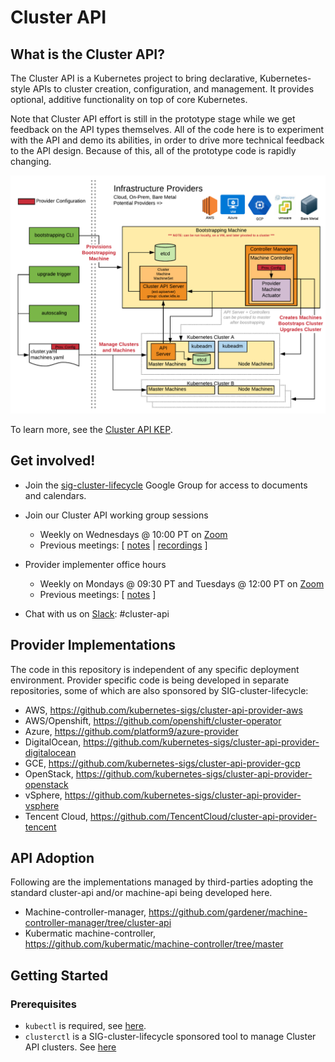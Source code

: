 # Cluster API
## What is the Cluster API?

The Cluster API is a Kubernetes project to bring declarative, Kubernetes-style
APIs to cluster creation, configuration, and management. It provides optional,
additive functionality on top of core Kubernetes.

Note that Cluster API effort is still in the prototype stage while we get
feedback on the API types themselves. All of the code here is to experiment with
the API and demo its abilities, in order to drive more technical feedback to the
API design. Because of this, all of the prototype code is rapidly changing.

![Cluster API Architecture](architecture.png "Cluster API Architecture")

To learn more, see the [Cluster API KEP][cluster-api-kep].

## Get involved!

* Join the [sig-cluster-lifecycle](https://groups.google.com/forum/#!forum/kubernetes-sig-cluster-lifecycle)
Google Group for access to documents and calendars.

* Join our Cluster API working group sessions
  * Weekly on Wednesdays @ 10:00 PT on [Zoom][zoomMeeting]
  * Previous meetings: \[ [notes][notes] | [recordings][recordings] \]

* Provider implementer office hours
  * Weekly on Mondays @ 09:30 PT and Tuesdays @ 12:00 PT on [Zoom][zoomMeeting]
  * Previous meetings: \[ [notes][implementerNotes] \]

* Chat with us on [Slack](http://slack.k8s.io/): #cluster-api

## Provider Implementations

The code in this repository is independent of any specific deployment environment.
Provider specific code is being developed in separate repositories, some of which
are also sponsored by SIG-cluster-lifecycle:

  * AWS, https://github.com/kubernetes-sigs/cluster-api-provider-aws
  * AWS/Openshift, https://github.com/openshift/cluster-operator
  * Azure, https://github.com/platform9/azure-provider
  * DigitalOcean, https://github.com/kubernetes-sigs/cluster-api-provider-digitalocean
  * GCE, https://github.com/kubernetes-sigs/cluster-api-provider-gcp
  * OpenStack, https://github.com/kubernetes-sigs/cluster-api-provider-openstack
  * vSphere, https://github.com/kubernetes-sigs/cluster-api-provider-vsphere
  * Tencent Cloud, https://github.com/TencentCloud/cluster-api-provider-tencent

## API Adoption

Following are the implementations managed by third-parties adopting the standard cluster-api and/or machine-api being developed here.

  * Machine-controller-manager, https://github.com/gardener/machine-controller-manager/tree/cluster-api
  * Kubermatic machine-controller, https://github.com/kubermatic/machine-controller/tree/master

## Getting Started
### Prerequisites
* `kubectl` is required, see [here](http://kubernetes.io/docs/user-guide/prereqs/).
* `clusterctl` is a SIG-cluster-lifecycle sponsored tool to manage Cluster API clusters. See [here](cmd/clusterctl)

[cluster-api-kep]: https://github.com/kubernetes/community/blob/master/keps/sig-cluster-lifecycle/0003-cluster-api.md
[notes]: https://docs.google.com/document/d/16ils69KImmE94RlmzjWDrkmFZysgB2J4lGnYMRN89WM/edit
[recordings]: https://www.youtube.com/playlist?list=PL69nYSiGNLP29D0nYgAGWt1ZFqS9Z7lw4
[zoomMeeting]: https://zoom.us/j/166836624
[implementerNotes]: https://docs.google.com/document/d/1IZ2-AZhe4r3CYiJuttyciS7bGZTTx4iMppcA8_Pr3xE/edit

